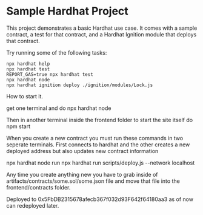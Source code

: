 # Sample Hardhat Project

This project demonstrates a basic Hardhat use case. It comes with a sample contract, a test for that contract, and a Hardhat Ignition module that deploys that contract.

Try running some of the following tasks:

```shell
npx hardhat help
npx hardhat test
REPORT_GAS=true npx hardhat test
npx hardhat node
npx hardhat ignition deploy ./ignition/modules/Lock.js
```
How to start it.

get one terminal and do 
npx hardhat node

Then in another terminal inside the frontend folder to start the site itself do
npm start

When you create a new contract you must run these commands in two seperate terminals. First connects to hardhat and the other creates a new deployed address but also updates new 
contract information

npx hardhat node
run npx hardhat run scripts/deploy.js --network localhost

Any time you create anything new you have to grab inside of artifacts/contracts/some.sol/some.json file and move that file into the frontend/contracts folder.

Deployed to 0x5FbDB2315678afecb367f032d93F642f64180aa3 as of now can redeployed later.